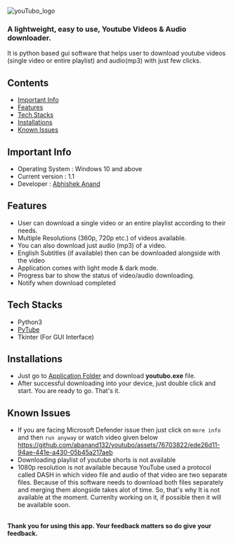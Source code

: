![youTubo_logo](https://github.com/abanand132/youtubo/assets/76703822/ef0beb62-b8a8-411e-9498-938513184077)

### A lightweight, easy to use, Youtube Videos & Audio downloader.

It is python based gui software that helps user to download youtube videos (single video or entire playlist) and audio(mp3) with just few clicks.

## Contents
- [Important Info](#important-info)
- [Features](#features)
- [Tech Stacks](#tech-stacks)
- [Installations](#installations)
- [Known Issues](#known-issues)


## Important Info
- Operating System : Windows 10 and above
- Current version : 1.1
- Developer : [Abhishek Anand](https://theabhishek.me)

## Features

- User can download a single video or an entire playlist according to their needs.
- Multiple Resolutions (360p, 720p etc.) of videos available.
- You can also download just audio (mp3) of a video.
- English Subtitles (if available) then can be downloaded alongside with the video 
- Application comes with light mode & dark mode.
- Progress bar to show the status of video/audio downloading.
- Notify when download completed

## Tech Stacks
- Python3
- [PyTube](https://pytube.io/en/latest/)
- Tkinter (For GUI Interface)

## Installations
- Just go to [Application Folder](https://github.com/abanand132/youtubo/tree/main/application) and download **youtubo.exe** file.
- After successful downloading into your device, just double click and start. You are ready to go. That's it.
## Known Issues
- If you are facing Microsoft Defender issue  then just click on `more info` and then `run anyway` or watch video given below
  https://github.com/abanand132/youtubo/assets/76703822/ede26d11-94ae-441e-a430-05b45a217aeb
- Downloading playlist of youtube shorts is not available
- 1080p resolution is not available because YouTube used a protocol called DASH in which video file and audio of that video are two separate files. Because of this software needs to download both files separately and merging them alongside takes alot of time. So, that's why It is not available at the moment. Currenlty working on it, if possible then it will be available soon.
<br>
<b>Thank you for using this app. Your feedback matters so do give your feedback.</b>
